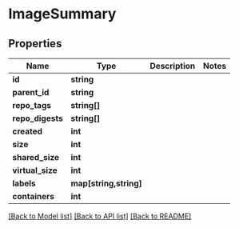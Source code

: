 # ImageSummary

## Properties
Name | Type | Description | Notes
------------ | ------------- | ------------- | -------------
**id** | **string** |  | 
**parent_id** | **string** |  | 
**repo_tags** | **string[]** |  | 
**repo_digests** | **string[]** |  | 
**created** | **int** |  | 
**size** | **int** |  | 
**shared_size** | **int** |  | 
**virtual_size** | **int** |  | 
**labels** | **map[string,string]** |  | 
**containers** | **int** |  | 

[[Back to Model list]](../../README.md#documentation-for-models) [[Back to API list]](../../README.md#documentation-for-api-endpoints) [[Back to README]](../../README.md)

